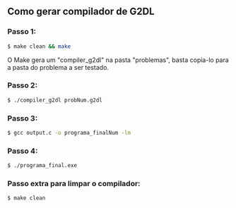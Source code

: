 ## Como gerar compilador de G2DL

### Passo 1:

```bash
$ make clean && make
```
O Make gera um "compiler_g2dl" na pasta "problemas", basta copia-lo para a pasta do problema a ser testado.

### Passo 2:

```bash
$ ./compiler_g2dl probNum.g2dl
```


### Passo 3:

```bash
$ gcc output.c -o programa_finalNum -lm
```

### Passo 4:

```bash
$ ./programa_final.exe
```

### Passo extra para limpar o compilador:

```bash
$ make clean
```
